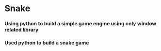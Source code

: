 # Snake
### Using python to build a simple game engine using only window related library
### Used python to build a snake game
